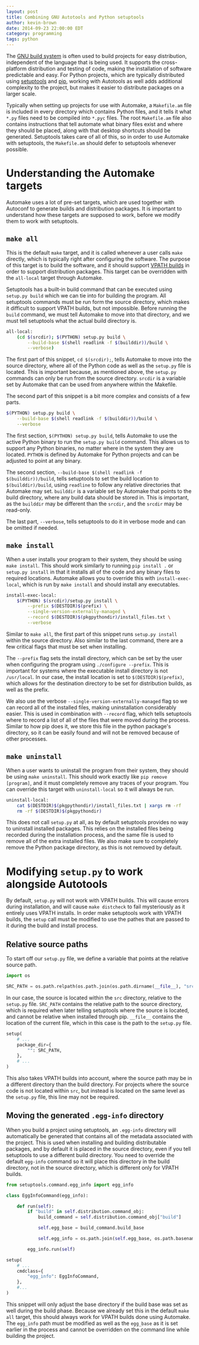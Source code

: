 ```yaml
---
layout: post
title: Combining GNU Autotools and Python setuptools
author: kevin-brown
date: 2014-09-23 22:00:00 EDT
category: programming
tags: python
---
```


The [GNU build system][gnu-build] is often used to build projects for easy
distribution, independent of the language that is being used. It supports
the cross-platform distribution and testing of code, making the installation of
software predictable and easy. For Python projects, which are typically
distributed using [setuptools][] and [pip][], working with Autotools as well
adds additional complexity to the project, but makes it easier to distribute
packages on a larger scale.

Typically when setting up projects for use with Automake, a `Makefile.am` file
is included in every directory which contains Python files, and it tells it
what `*.py` files need to be compiled into `*.pyc` files. The root `Makefile.am`
file also contains instructions that tell automate what binary files exist and
where they should be placed, along with that desktop shortcuts should be
generated. Setuptools takes care of all of this, so in order to use Automake
with setuptools, the `Makefile.am` should defer to setuptools whenever possible.

# Understanding the Automake targets

Automake uses a lot of pre-set targets, which are used together with Autoconf to
generate builds and distribution packages. It is important to understand how
these targets are supposed to work, before we modify them to work with
setuptools.

## `make all`

This is the default `make` target, and it is called whenever a user calls `make`
directly, which is typically right after configuring the software. The purpose
of this target is to build the software, and it should support
[VPATH builds][vpath-builds] in order to support distribution packages. This
target can be overridden with the `all-local` target through Automake.

Setuptools has a built-in build command that can be executed using
`setup.py build` which we can tie into for building the program. All setuptools
commands must be run form the source directory, which makes it difficult to
support VPATH builds, but not impossible. Before running the `build` command,
we must tell Automake to move into that directory, and we must tell setuptools
what the actual build directory is.

~~~ bash
all-local:
    (cd $(srcdir); $(PYTHON) setup.py build \
        --build-base $(shell readlink -f $(builddir))/build \
        --verbose)
~~~

The first part of this snippet, `cd $(srcdir);`, tells Automake to move into the
source directory, where all of the Python code as well as the `setup.py` file
is located. This is important because, as mentioned above, the `setup.py`
commands can only be run from the source directory. `srcdir` is a variable set
by Automake that can be used from anywhere within the Makefile.

The second part of this snippet is a bit more complex and consists of a few
parts.

~~~ bash
$(PYTHON) setup.py build \
    --build-base $(shell readlink -f $(builddir))/build \
    --verbose
~~~

The first section, `$(PYTHON) setup.py build`, tells Automake to use the
active Python binary to run the `setup.py build` command. This allows us to
support any Python binaries, no matter where in the system they are located.
`PYTHON` is defined by Automake for Python projects and can be adjusted to point
at any binary.

The second section, `--build-base $(shell readlink -f $(builddir))/build`, tells
setuptools to set the build location to `$(builddir)/build`, using `readline` to
follow any relative directories that Automake may set. `builddir` is a variable
set by Automake that points to the build directory, where any build data should
be stored in. This is important, as the `builddir` may be different than the
`srcdir`, and the `srcdir` may be read-only.

The last part, `--verbose`, tells setuptools to do it in verbose mode and can be
omitted if needed.

## `make install`

When a user installs your program to their system, they should be using
`make install`. This should work similarly to running `pip install .` or
`setup.py install` in that it installs all of the code and any binary files to
required locations. Automake allows you to override this with
`install-exec-local`, which is run by `make install` and should install any
executables.

~~~ bash
install-exec-local:
    $(PYTHON) $(srcdir)/setup.py install \
        --prefix $(DESTDIR)$(prefix) \
        --single-version-externally-managed \
        --record $(DESTDIR)$(pkgpythondir)/install_files.txt \
        --verbose
~~~

Similar to `make all`, the first part of this snippet runs `setup.py install`
within the source directory. Also similar to the last command, there are a few
critical flags that must be set when installing.

The `--prefix` flag sets the install directory, which can be set by the user
when configuring the program using `./configure --prefix`. This is important
for systems where the executable install directory is not `/usr/local`. In our
case, the install location is set to `$(DESTDIR)$(prefix)`, which allows for the
destination directory to be set for distribution builds, as well as the prefix.

We also use the verbose `--single-version-externally-managed` flag so we can
record all of the installed files, making uninstallation considerably easier.
This is used in combination with `--record` flag, which tells setuptools where
to record a list of all of the files that were moved during the process.
Similar to how pip does it, we store this file in the python package's
directory, so it can be easily found and will not be removed because of other
processes.

## `make uninstall`

When a user wants to uninstall the program from their system, they should be
using `make uninstall`. This should work exactly like `pip remove [program]`,
and it must completely remove any traces of your program. You can override this
target with `uninstall-local` so it will always be run.

~~~ bash
uninstall-local:
    cat $(DESTDIR)$(pkgpythondir)/install_files.txt | xargs rm -rf
    rm -rf $(DESTDIR)$(pkgpythondir)
~~~

This does not call `setup.py` at all, as by default setuptools provides no way
to uninstall installed packages. This relies on the installed files being
recorded during the installation process, and the same file is used to remove
all of the extra installed files. We also make sure to completely remove the
Python package directory, as this is not removed by default.

# Modifying `setup.py` to work alongside Autotools

By default, `setup.py` will not work with VPATH builds. This will cause errors
during installation, and will cause `make distcheck` to fail mysteriously as
it entirely uses VPATH installs. In order make setuptools work with VPATH
builds, the `setup` call must be modified to use the pathes that are passed to
it during the build and install process.

## Relative source paths

To start off our `setup.py` file, we define a variable that points at the
relative source path.

~~~ python
import os

SRC_PATH = os.path.relpath(os.path.join(os.path.dirname(__file__), "src"))
~~~

In our case, the source is located within the `src` directory, relative to the
`setup.py` file. `SRC_PATH` contains the relative path to the source directory,
which is required when later telling setuptools where the source is located, and
cannot be relative when installed through pip. `__file__` contains the location
of the current file, which in this case is the path to the `setup.py` file.

~~~ python
setup(
    # ...
    package_dir={
        "": SRC_PATH,
    },
    # ...
)
~~~

This also takes VPATH builds into account, where the source path may be in a
different directory than the build directory. For projects where the source code
is not located within `src`, but instead is located on the same level as the
`setup.py` file, this line may not be required.

## Moving the generated `.egg-info` directory

When you build a project using setuptools, an `.egg-info` directory will
automatically be generated that contains all of the metadata associated with the
project. This is used when installing and building distributable packages, and
by default it is placed in the source directory, even if you tell setuptools to
use a different build directory. You need to override the default `egg-info`
command so it will place this directory in the build directory, not in the
source directory, which is different only for VPATH builds.

~~~ python
from setuptools.command.egg_info import egg_info

class EggInfoCommand(egg_info):

    def run(self):
        if "build" in self.distribution.command_obj:
            build_command = self.distribution.command_obj["build"]

            self.egg_base = build_command.build_base

            self.egg_info = os.path.join(self.egg_base, os.path.basename(self.egg_info))

        egg_info.run(self)

setup(
    # ...
    cmdclass={
        "egg_info": EggInfoCommand,
    },
    #...
)
~~~

This snippet will only adjust the base directory if the build base was set as
well during the build phase. Because we already set this in the default
`make all` target, this should always work for VPATH builds done using Automake.
The `egg_info` path must be modified as well as the `egg_base` as it is
set earlier in the process and cannot be overridden on the command line while
building the project.


[gnu-build]: https://en.wikipedia.org/wiki/GNU_build_system
[pip]: https://pip.pypa.io/
[setuptools]: https://pythonhosted.org/setuptools/
[vpath-builds]: https://www.gnu.org/software/automake/manual/html_node/VPATH-Builds.html
